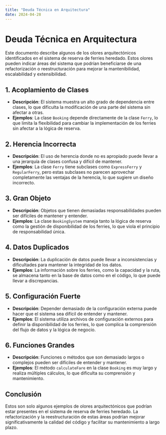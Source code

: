 ```yaml
---
title: "Deuda Técnica en Arquitectura"
date: 2024-04-28
---
```


# Deuda Técnica en Arquitectura

Este documento describe algunos de los olores arquitectónicos identificados en el sistema de reserva de ferries heredado. 
Estos olores pueden indicar áreas del sistema que podrían beneficiarse de una refactorización o reestructuración para mejorar la mantenibilidad, escalabilidad y extensibilidad.

## 1. Acoplamiento de Clases

- **Descripción**: El sistema muestra un alto grado de dependencia entre clases, lo que dificulta la modificación de una parte del sistema sin afectar a otras.
- **Ejemplos**: La clase `Booking` depende directamente de la clase `Ferry`, lo que limita la flexibilidad para cambiar la implementación de los ferries sin afectar a la lógica de reserva.

## 2. Herencia Incorrecta

- **Descripción**: El uso de herencia donde no es apropiado puede llevar a una jerarquía de clases confusa y difícil de mantener.
- **Ejemplos**: La clase `Ferry` tiene subclases como `ExpressFerry` y `RegularFerry`, pero estas subclases no parecen aprovechar completamente las ventajas de la herencia, lo que sugiere un diseño incorrecto.

## 3. Gran Objeto

- **Descripción**: Objetos que tienen demasiadas responsabilidades pueden ser difíciles de mantener y entender.
- **Ejemplos**: La clase `BookingSystem` maneja tanto la lógica de reserva como la gestión de disponibilidad de los ferries, lo que viola el principio de responsabilidad única.

## 4. Datos Duplicados

- **Descripción**: La duplicación de datos puede llevar a inconsistencias y dificultades para mantener la integridad de los datos.
- **Ejemplos**: La información sobre los ferries, como la capacidad y la ruta, se almacena tanto en la base de datos como en el código, lo que puede llevar a discrepancias.

## 5. Configuración Fuerte

- **Descripción**: Depender demasiado de la configuración externa puede hacer que el sistema sea difícil de entender y mantener.
- **Ejemplos**: El sistema utiliza archivos de configuración externos para definir la disponibilidad de los ferries, lo que complica la comprensión del flujo de datos y la lógica de negocio.

## 6. Funciones Grandes

- **Descripción**: Funciones o métodos que son demasiado largos o complejos pueden ser difíciles de entender y mantener.
- **Ejemplos**: El método `calculateFare` en la clase `Booking` es muy largo y realiza múltiples cálculos, lo que dificulta su comprensión y mantenimiento.

## Conclusión

Estos son solo algunos ejemplos de olores arquitectónicos que podrían estar presentes en el sistema de reserva de ferries heredado. 
La refactorización y la reestructuración de estas áreas podrían mejorar significativamente la calidad del código y facilitar su mantenimiento a largo plazo.